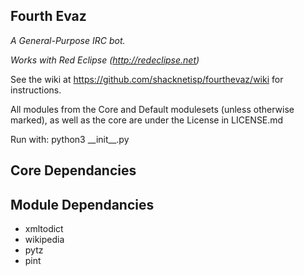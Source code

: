 ## Fourth Evaz

*A General-Purpose IRC bot.*

*Works with Red Eclipse (http://redeclipse.net)*

See the wiki at https://github.com/shacknetisp/fourthevaz/wiki for instructions.

All modules from the Core and Default modulesets (unless otherwise marked), as well as the core are under the License in LICENSE.md

Run with: python3 \_\_init\_\_.py
## Core Dependancies
## Module Dependancies
* xmltodict
* wikipedia
* pytz
* pint
